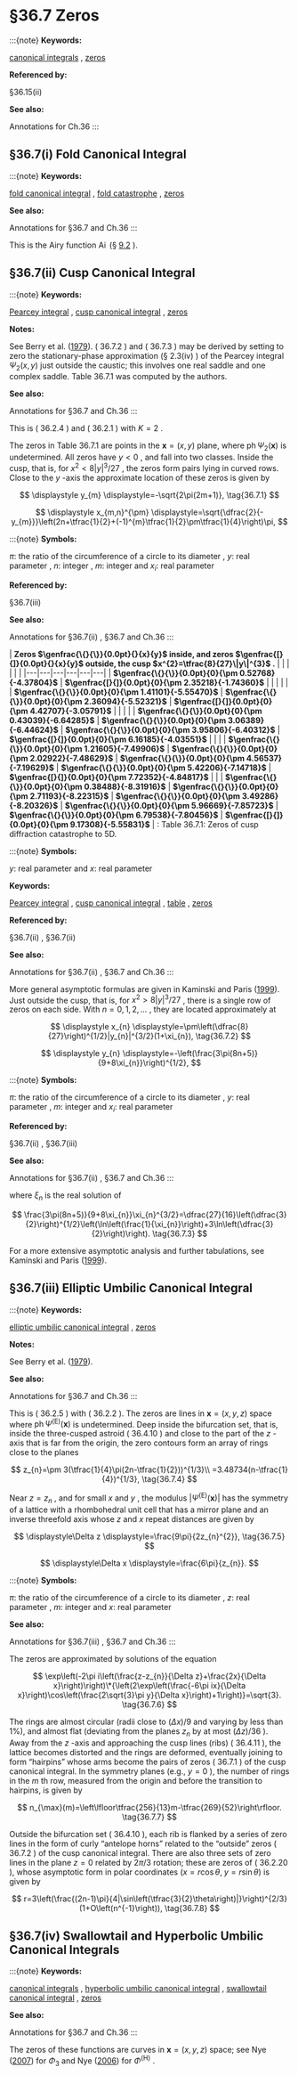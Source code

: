 # §36.7 Zeros

:::{note}
**Keywords:**

[canonical integrals](http://dlmf.nist.gov/search/search?q=canonical%20integrals) , [zeros](http://dlmf.nist.gov/search/search?q=zeros)

**Referenced by:**

§36.15(ii)

**See also:**

Annotations for Ch.36
:::


## §36.7(i) Fold Canonical Integral

:::{note}
**Keywords:**

[fold canonical integral](http://dlmf.nist.gov/search/search?q=fold%20canonical%20integral) , [fold catastrophe](http://dlmf.nist.gov/search/search?q=fold%20catastrophe) , [zeros](http://dlmf.nist.gov/search/search?q=zeros)

**See also:**

Annotations for §36.7 and Ch.36
:::

This is the Airy function $\operatorname{Ai}$ (§ [9.2](./9.2.md "§9.2 Differential Equation ‣ Airy Functions ‣ Chapter 9 Airy and Related Functions") ).


## §36.7(ii) Cusp Canonical Integral

:::{note}
**Keywords:**

[Pearcey integral](http://dlmf.nist.gov/search/search?q=Pearcey%20integral) , [cusp canonical integral](http://dlmf.nist.gov/search/search?q=cusp%20canonical%20integral) , [zeros](http://dlmf.nist.gov/search/search?q=zeros)

**Notes:**

See Berry et al. ([1979](./bib/B.html#bib266 "The elliptic umbilic diffraction catastrophe")). ( 36.7.2 ) and ( 36.7.3 ) may be derived by setting to zero the stationary-phase approximation (§ 2.3(iv) ) of the Pearcey integral $\Psi_{2}\left(x,y\right)$ just outside the caustic; this involves one real saddle and one complex saddle. Table 36.7.1 was computed by the authors.

**See also:**

Annotations for §36.7 and Ch.36
:::

This is ( 36.2.4 ) and ( 36.2.1 ) with $K=2$ .

The zeros in Table 36.7.1 are points in the $\mathbf{x}=(x,y)$ plane, where $\operatorname{ph}\Psi_{2}\left(\mathbf{x}\right)$ is undetermined. All zeros have $y<0$ , and fall into two classes. Inside the cusp, that is, for $x^{2}<8|y|^{3}/27$ , the zeros form pairs lying in curved rows. Close to the $y$ -axis the approximate location of these zeros is given by

<a id="E1"></a>

<a id="Ex1"></a>
$$
\displaystyle y_{m} \displaystyle=-\sqrt{2\pi(2m+1)}, \tag{36.7.1}
$$

<a id="Ex2"></a>
$$
\displaystyle x_{m,n}^{\pm} \displaystyle=\sqrt{\dfrac{2}{-y_{m}}}\left(2n+\tfrac{1}{2}+(-1)^{m}\tfrac{1}{2}\pm\tfrac{1}{4}\right)\pi,
$$

:::{note}
**Symbols:**

$\pi$: the ratio of the circumference of a circle to its diameter , $y$: real parameter , $n$: integer , $m$: integer and $x_{i}$: real parameter

**Referenced by:**

§36.7(iii)

**See also:**

Annotations for §36.7(ii) , §36.7 and Ch.36
:::

<a id="T1"></a>
| **Zeros $\genfrac{\{}{\}}{0.0pt}{}{x}{y}$ inside, and zeros $\genfrac{[}{]}{0.0pt}{}{x}{y}$ outside, the cusp $x^{2}=\tfrac{8}{27}\|y\|^{3}$ .** |   |   |   |   |   |
|---|---|---|---|---|---|
| **$\genfrac{\{}{\}}{0.0pt}{0}{\pm 0.52768}{-4.37804}$** | **$\genfrac{[}{]}{0.0pt}{0}{\pm 2.35218}{-1.74360}$** |   |   |   |   |
| **$\genfrac{\{}{\}}{0.0pt}{0}{\pm 1.41101}{-5.55470}$** | **$\genfrac{\{}{\}}{0.0pt}{0}{\pm 2.36094}{-5.52321}$** | **$\genfrac{[}{]}{0.0pt}{0}{\pm 4.42707}{-3.05791}$** |   |   |   |
| **$\genfrac{\{}{\}}{0.0pt}{0}{\pm 0.43039}{-6.64285}$** | **$\genfrac{\{}{\}}{0.0pt}{0}{\pm 3.06389}{-6.44624}$** | **$\genfrac{\{}{\}}{0.0pt}{0}{\pm 3.95806}{-6.40312}$** | **$\genfrac{[}{]}{0.0pt}{0}{\pm 6.16185}{-4.03551}$** |   |   |
| **$\genfrac{\{}{\}}{0.0pt}{0}{\pm 1.21605}{-7.49906}$** | **$\genfrac{\{}{\}}{0.0pt}{0}{\pm 2.02922}{-7.48629}$** | **$\genfrac{\{}{\}}{0.0pt}{0}{\pm 4.56537}{-7.19629}$** | **$\genfrac{\{}{\}}{0.0pt}{0}{\pm 5.42206}{-7.14718}$** | **$\genfrac{[}{]}{0.0pt}{0}{\pm 7.72352}{-4.84817}$** |   |
| **$\genfrac{\{}{\}}{0.0pt}{0}{\pm 0.38488}{-8.31916}$** | **$\genfrac{\{}{\}}{0.0pt}{0}{\pm 2.71193}{-8.22315}$** | **$\genfrac{\{}{\}}{0.0pt}{0}{\pm 3.49286}{-8.20326}$** | **$\genfrac{\{}{\}}{0.0pt}{0}{\pm 5.96669}{-7.85723}$** | **$\genfrac{\{}{\}}{0.0pt}{0}{\pm 6.79538}{-7.80456}$** | **$\genfrac{[}{]}{0.0pt}{0}{\pm 9.17308}{-5.55831}$** |
: Table 36.7.1: Zeros of cusp diffraction catastrophe to 5D.

:::{note}
**Symbols:**

$y$: real parameter and $x$: real parameter

**Keywords:**

[Pearcey integral](http://dlmf.nist.gov/search/search?q=Pearcey%20integral) , [cusp canonical integral](http://dlmf.nist.gov/search/search?q=cusp%20canonical%20integral) , [table](http://dlmf.nist.gov/search/search?q=table) , [zeros](http://dlmf.nist.gov/search/search?q=zeros)

**Referenced by:**

§36.7(ii) , §36.7(ii)

**See also:**

Annotations for §36.7(ii) , §36.7 and Ch.36
:::

More general asymptotic formulas are given in Kaminski and Paris ([1999](./bib/K.html#bib1216 "On the zeroes of the Pearcey integral")). Just outside the cusp, that is, for $x^{2}>8|y|^{3}/27$ , there is a single row of zeros on each side. With $n=0,1,2,\dots$ , they are located approximately at

<a id="E2"></a>

<a id="Ex3"></a>
$$
\displaystyle x_{n} \displaystyle=\pm\left(\dfrac{8}{27}\right)^{1/2}|y_{n}|^{3/2}(1+\xi_{n}), \tag{36.7.2}
$$

<a id="Ex4"></a>
$$
\displaystyle y_{n} \displaystyle=-\left(\frac{3\pi(8n+5)}{9+8\xi_{n}}\right)^{1/2},
$$

:::{note}
**Symbols:**

$\pi$: the ratio of the circumference of a circle to its diameter , $y$: real parameter , $m$: integer and $x_{i}$: real parameter

**Referenced by:**

§36.7(ii) , §36.7(iii)

**See also:**

Annotations for §36.7(ii) , §36.7 and Ch.36
:::

where $\xi_{n}$ is the real solution of


<a id="E3"></a>
$$
\frac{3\pi(8n+5)}{9+8\xi_{n}}\xi_{n}^{3/2}=\dfrac{27}{16}\left(\dfrac{3}{2}\right)^{1/2}\left(\ln\left(\frac{1}{\xi_{n}}\right)+3\ln\left(\dfrac{3}{2}\right)\right). \tag{36.7.3}
$$

For a more extensive asymptotic analysis and further tabulations, see Kaminski and Paris ([1999](./bib/K.html#bib1216 "On the zeroes of the Pearcey integral")).


## §36.7(iii) Elliptic Umbilic Canonical Integral

:::{note}
**Keywords:**

[elliptic umbilic canonical integral](http://dlmf.nist.gov/search/search?q=elliptic%20umbilic%20canonical%20integral) , [zeros](http://dlmf.nist.gov/search/search?q=zeros)

**Notes:**

See Berry et al. ([1979](./bib/B.html#bib266 "The elliptic umbilic diffraction catastrophe")).

**See also:**

Annotations for §36.7 and Ch.36
:::

This is ( 36.2.5 ) with ( 36.2.2 ). The zeros are lines in $\mathbf{x}=(x,y,z)$ space where $\operatorname{ph}\Psi^{(\mathrm{E})}\left(\mathbf{x}\right)$ is undetermined. Deep inside the bifurcation set, that is, inside the three-cusped astroid ( 36.4.10 ) and close to the part of the $z$ -axis that is far from the origin, the zero contours form an array of rings close to the planes


<a id="E4"></a>
$$
z_{n}=\pm 3(\tfrac{1}{4}\pi(2n-\tfrac{1}{2}))^{1/3}\\
=3.48734(n-\tfrac{1}{4})^{1/3}, \tag{36.7.4}
$$

Near $z=z_{n}$ , and for small $x$ and $y$ , the modulus $|\Psi^{(\mathrm{E})}\left(\mathbf{x}\right)|$ has the symmetry of a lattice with a rhombohedral unit cell that has a mirror plane and an inverse threefold axis whose $z$ and $x$ repeat distances are given by

<a id="E5"></a>

<a id="Ex5"></a>
$$
\displaystyle\Delta z \displaystyle=\frac{9\pi}{2z_{n}^{2}}, \tag{36.7.5}
$$

<a id="Ex6"></a>
$$
\displaystyle\Delta x \displaystyle=\frac{6\pi}{z_{n}}.
$$

:::{note}
**Symbols:**

$\pi$: the ratio of the circumference of a circle to its diameter , $z$: real parameter , $m$: integer and $x$: real parameter

**See also:**

Annotations for §36.7(iii) , §36.7 and Ch.36
:::

The zeros are approximated by solutions of the equation


<a id="E6"></a>
$$
\exp\left(-2\pi i\left(\frac{z-z_{n}}{\Delta z}+\frac{2x}{\Delta x}\right)\right)\*{\left(2\exp\left(\frac{-6\pi ix}{\Delta x}\right)\cos\left(\frac{2\sqrt{3}\pi y}{\Delta x}\right)+1\right)}=\sqrt{3}. \tag{36.7.6}
$$

The rings are almost circular (radii close to $(\Delta x)/9$ and varying by less than 1%), and almost flat (deviating from the planes $z_{n}$ by at most $(\Delta z)/36$ ). Away from the $z$ -axis and approaching the cusp lines (ribs) ( 36.4.11 ), the lattice becomes distorted and the rings are deformed, eventually joining to form “hairpins” whose arms become the pairs of zeros ( 36.7.1 ) of the cusp canonical integral. In the symmetry planes (e.g., $y=0$ ), the number of rings in the $m$ th row, measured from the origin and before the transition to hairpins, is given by


<a id="E7"></a>
$$
n_{\max}(m)=\left\lfloor\tfrac{256}{13}m-\tfrac{269}{52}\right\rfloor. \tag{36.7.7}
$$

Outside the bifurcation set ( 36.4.10 ), each rib is flanked by a series of zero lines in the form of curly “antelope horns” related to the “outside” zeros ( 36.7.2 ) of the cusp canonical integral. There are also three sets of zero lines in the plane $z=0$ related by $2\pi/3$ rotation; these are zeros of ( 36.2.20 ), whose asymptotic form in polar coordinates $(x=r\cos\theta,\;y=r\sin\theta)$ is given by


<a id="E8"></a>
$$
r=3\left(\frac{(2n-1)\pi}{4|\sin\left(\tfrac{3}{2}\theta\right)|}\right)^{2/3}(1+O\left(n^{-1}\right)), \tag{36.7.8}
$$


## §36.7(iv) Swallowtail and Hyperbolic Umbilic Canonical Integrals

:::{note}
**Keywords:**

[canonical integrals](http://dlmf.nist.gov/search/search?q=canonical%20integrals) , [hyperbolic umbilic canonical integral](http://dlmf.nist.gov/search/search?q=hyperbolic%20umbilic%20canonical%20integral) , [swallowtail canonical integral](http://dlmf.nist.gov/search/search?q=swallowtail%20canonical%20integral) , [zeros](http://dlmf.nist.gov/search/search?q=zeros)

**See also:**

Annotations for §36.7 and Ch.36
:::

The zeros of these functions are curves in $\mathbf{x}=(x,y,z)$ space; see Nye ([2007](./bib/N.html#bib1741 "Dislocation lines in the swallowtail diffraction catastrophe")) for $\Phi_{3}$ and Nye ([2006](./bib/N.html#bib1740 "Dislocation lines in the hyperbolic umbilic diffraction catastrophe")) for $\Phi^{(\mathrm{H})}$ .
